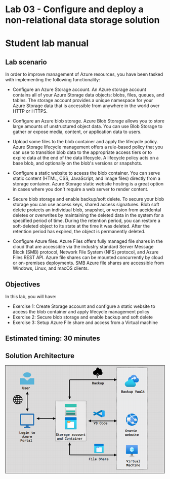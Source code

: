 # Lab 03 - Configure and deploy a non-relational data storage solution 
# Student lab manual

## Lab scenario

In order to improve management of Azure resources, you have been tasked with implementing the following functionality:

- Configure an Azure Storage account. An Azure storage account contains all of your Azure Storage data objects: blobs, files, queues, and tables. The storage account provides a unique namespace for your Azure Storage data that is accessible from anywhere in the world over HTTP or HTTPS.

- Configure an Azure blob storage. Azure Blob Storage allows you to store large amounts of unstructured object data. You can use Blob Storage to gather or expose media, content, or application data to users.

- Upload some files to the blob container and apply the lifecycle policy. Azure Storage lifecycle management offers a rule-based policy that you can use to transition blob data to the appropriate access tiers or to expire data at the end of the data lifecycle. A lifecycle policy acts on a base blob, and optionally on the blob's versions or snapshots.

- Configure a static website to aceess the blob container. You can serve static content (HTML, CSS, JavaScript, and image files) directly from a storage container. Azure Storage static website hosting is a great option in cases where you don't require a web server to render content. 

- Secure blob storage and enable backup/soft delete. To secure your blob storage you can use access keys, shared access signatures. Blob soft delete protects an individual blob, snapshot, or version from accidental deletes or overwrites by maintaining the deleted data in the system for a specified period of time. During the retention period, you can restore a soft-deleted object to its state at the time it was deleted. After the retention period has expired, the object is permanently deleted.

- Configure Azure files. Azure Files offers fully managed file shares in the cloud that are accessible via the industry standard Server Message Block (SMB) protocol, Network File System (NFS) protocol, and Azure Files REST API. Azure file shares can be mounted concurrently by cloud or on-premises deployments. SMB Azure file shares are accessible from Windows, Linux, and macOS clients. 

## Objectives

In this lab, you will have:

+ Exercise 1: Create Storage account and configure a static website to access the blob container and apply lifecycle management policy
+ Exercise 2: Secure blob storage and enable backup and soft delete
+ Exercise 3: Setup Azure File share and access from a Virtual machine


## Estimated timing: 30 minutes
## Solution Architecture

![image](../media/Lab3-Overview.png)

